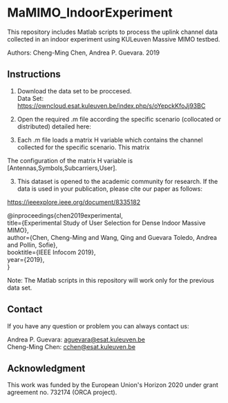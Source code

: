# MaMIMO_IndoorExperiment
This repository includes Matlab scripts to process the uplink channel data collected in an indoor experiment using KULeuven Massive MIMO testbed.

Authors: Cheng-Ming Chen, Andrea P. Guevara. 2019

## Instructions

1. Download the data set to be proccesed. <br>
Data Set: https://owncloud.esat.kuleuven.be/index.php/s/oYepckKfoJj93BC  <br>

2. Open the required .m file according the specific scenario (collocated or distributed) detailed here: <br>

3. Each .m file loads a matrix H variable which contains the channel collected for the specific scenario. This matrix 

The configuration of the matrix H variable is [Antennas,Symbols,Subcarriers,User].

3. This dataset is opened to the academic community for research. If the data is used in your publication, please cite our paper as follows: <br>

https://ieeexplore.ieee.org/document/8335182  <br>

@inproceedings{chen2019experimental, <br>
  title={Experimental Study of User Selection for Dense Indoor Massive MIMO}, <br>
  author={Chen, Cheng-Ming and Wang, Qing and Guevara Toledo, Andrea and Pollin, Sofie}, <br>
  booktitle={IEEE Infocom 2019}, <br>
  year={2019}, <br>
  }


Note: The Matlab scripts in this repository will work only for the previous data set.

## Contact
If you have any question or problem you can always contact us: <br>

Andrea P. Guevara: aguevara@esat.kuleuven.be <br>
Cheng-Ming Chen: cchen@esat.kuleuven.be


## Acknowledgment

This work was funded by the European Union's Horizon 2020 under grant agreement no. 732174 (ORCA project).
